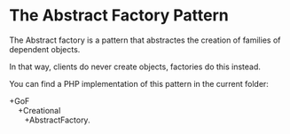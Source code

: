 # The Abstract Factory Pattern

The Abstract factory is a pattern that abstractes the creation of families of dependent objects.

In that way, clients do never create objects, factories do this instead.

You can find a PHP implementation of this pattern in the current folder:

+GoF   
    &nbsp;&nbsp;&nbsp;&nbsp;+Creational   
        &nbsp;&nbsp;&nbsp;&nbsp;&nbsp;&nbsp;&nbsp;+AbstractFactory.